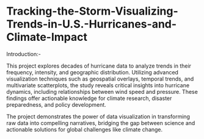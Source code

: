 # Tracking-the-Storm-Visualizing-Trends-in-U.S.-Hurricanes-and-Climate-Impact

Introduction:-

This project explores decades of hurricane data to analyze trends in their frequency, intensity, and geographic distribution. Utilizing advanced visualization techniques such as geospatial overlays, temporal trends, and multivariate scatterplots, the study reveals critical insights into hurricane dynamics, including relationships between wind speed and pressure. These findings offer actionable knowledge for climate research, disaster preparedness, and policy development.

The project demonstrates the power of data visualization in transforming raw data into compelling narratives, bridging the gap between science and actionable solutions for global challenges like climate change.

